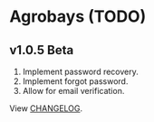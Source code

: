 # Agrobays (TODO)

## v1.0.5 Beta

1. Implement password recovery.
2. Implement forgot password.
3. Allow for email verification.

View [CHANGELOG](CHANGELOG.md).
